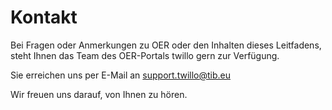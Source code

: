 # Kontakt

Bei Fragen oder Anmerkungen zu OER oder den Inhalten dieses Leitfadens, steht Ihnen das Team des OER-Portals twillo gern zur Verfügung.

Sie erreichen uns per E-Mail an <a aria-describedby="Twillo Kontakt E-Mail Adresse" href="mailto:support.twillo@tib.eu">support.twillo@tib.eu</a>

Wir freuen uns darauf, von Ihnen zu hören.
